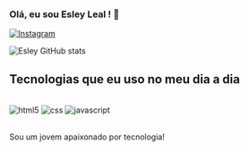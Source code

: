 
### Olá, eu sou Esley Leal ! 🤚 <br/>


[![Instagram](https://img.shields.io/badge/Instagram-E4405F?style=for-the-badge&logo=instagram&logoColor=white)](https://www.instagram.com/lealsantanaa/)

![Esley GitHub stats](https://github-readme-stats.vercel.app/api?username=EsleyLeal&show_icons=true&theme=onedark)

## Tecnologias que eu uso no meu dia a dia

<div style="display: inline_block"><br/>
<img alig="center" alt="html5" src="https://img.shields.io/badge/HTML5-E34F26?style=for-the-badge&logo=html5&logoColor=white"/>
<img alig="center" alt="css" src="https://img.shields.io/badge/CSS3-1572B6?style=for-the-badge&logo=css3&logoColor=white"/>
<img alig="center" alt="javascript" src="https://img.shields.io/badge/JavaScript-323330?style=for-the-badge&logo=javascript&logoColor=F7DF1E"/>
</div><br/>

Sou um jovem apaixonado por tecnologia!




